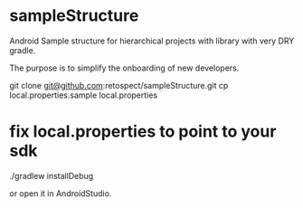 sampleStructure
===============

Android Sample structure for hierarchical projects with library with very DRY gradle.

The purpose is to simplify the onboarding of new developers.

git clone git@github.com:retospect/sampleStructure.git
cp local.properties.sample local.properties
# fix local.properties to point to your sdk
./gradlew installDebug

or open it in AndroidStudio.
